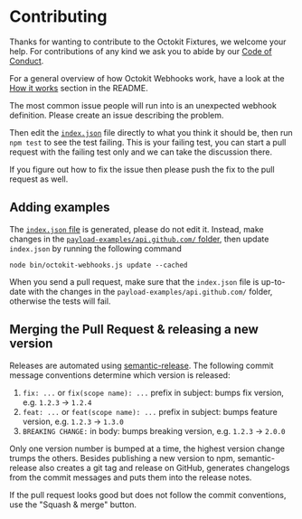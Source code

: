 # Contributing

Thanks for wanting to contribute to the Octokit Fixtures, we welcome your help.
For contributions of any kind we ask you to abide by our [Code of Conduct](CODE_OF_CONDUCT.md).

For a general overview of how Octokit Webhooks work, have a look at the
[How it works](README.md#how-it-works) section in the README.

The most common issue people will run into is an unexpected webhook definition. Please create an issue describing the problem.

Then edit the [`index.json`](index.json) file directly to what you think it should be, then run `npm test` to see the test failing. This is your failing test, you can start a pull request with the failing test only and we can take the discussion there.

If you figure out how to fix the issue then please push the fix to the pull request as well.

## Adding examples

The [`index.json` file](https://github.com/octokit/webhooks/blob/master/index.json) is generated, please do not edit it. Instead, make changes in the [`payload-examples/api.github.com/` folder](https://github.com/octokit/webhooks/tree/master/payload-examples/api.github.com), then update `index.json` by running the following command

```
node bin/octokit-webhooks.js update --cached
```

When you send a pull request, make sure that the `index.json` file is up-to-date with the changes in the `payload-examples/api.github.com/` folder, otherwise the tests will fail.

## Merging the Pull Request & releasing a new version

Releases are automated using [semantic-release](https://github.com/semantic-release/semantic-release).
The following commit message conventions determine which version is released:

1. `fix: ...` or `fix(scope name): ...` prefix in subject: bumps fix version, e.g. `1.2.3` → `1.2.4`
2. `feat: ...` or `feat(scope name): ...` prefix in subject: bumps feature version, e.g. `1.2.3` → `1.3.0`
3. `BREAKING CHANGE:` in body: bumps breaking version, e.g. `1.2.3` → `2.0.0`

Only one version number is bumped at a time, the highest version change trumps the others.
Besides publishing a new version to npm, semantic-release also creates a git tag and release
on GitHub, generates changelogs from the commit messages and puts them into the release notes.

If the pull request looks good but does not follow the commit conventions, use the "Squash & merge" button.
